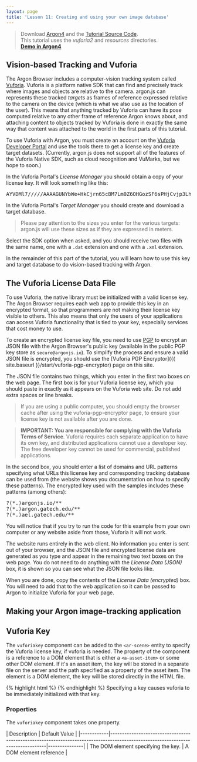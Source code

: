 ```yaml
---
layout: page
title: 'Lesson 11: Creating and using your own image database'
---
```

> Download [Argon4](http://argonjs.io/argon-app) and the [Tutorial Source Code](https://github.com/argonjs/design-aids/tree/gh-pages/code). <br> This tutorial uses the *vuforia2* and *resources* directories.<br> **[Demo in Argon4](https://github.com/argonjs/design-aids/tree/gh-pages/code/vuforia2/)**

## Vision-based Tracking and Vuforia
The Argon Browser includes a computer-vision tracking system called [Vuforia](http://www.vuforia.com). Vuforia is a platform native SDK that can find and precisely track where images and objects are relative to the camera.  argon.js can represents these tracked *targets* as frames of reference expressed relative to the camera on the device (which is what we also use as the location of the user).  This means that anything tracked by Vuforia can have its pose computed relative to any other frame of reference Argon knows about, and attaching content to objects tracked by Vuforia is done in exactly the same way that content was attached to the world in the first parts of this tutorial.

To use Vuforia with Argon, you must create an account on the [Vuforia Developer Portal](https://developer.vuforia.com) and use the tools there to get a license key and create target datasets. (Currently, argon.js does not support all of the features of the Vuforia Native SDK, such as cloud recognition and VuMarks, but we hope to soon.)

In the Vuforia Portal's *License Manager* you should obtain a copy of your license key.  It will look something like this:
<pre>
AYVDMl7/////AAAAGUNYbWe+HkCjrn65cBM7Lm0Z6OHGozSF6sPHjCvjp3LhFIlirezFjpIqp0Xtg0ObkDmyTdJj1Yqb8VB9zeFu29cUBWe1fEBAHT//B74Urf2vcDCjyk7l92MUcwCq1xMRruzTVyXkIiQO8XrPTfjGA0KCCJjeBMj9HLvsH+POXBuKPOpnAEkptjZ/qNa4lEpSmZnr43Vg8wJZsQtzFBL8KDT8RGxzSZbuIh800dLzWmJOOjUDlac2qmnBWia7F7QymO1ig5WXgbDGb3CoOsFAZOgUsqXqk2ycrmV9BnebjesdVWmYKazrreiH021fq4rT1EmW5zgo4jR5pfLnjlXhofobPnCsq3zJZda6N13zpabc
</pre>

In the Vuforia Portal's *Target Manager* you should create and download a target database. 

> Please pay attention to the sizes you enter for the various targets: argon.js will use these sizes as if they are expressed in meters.  

Select the SDK option when asked, and you should receive two files with the same name, one with a `.dat` extension and one with a `.xml` extension.  

In the remainder of this part of the tutorial, you will learn how to use this key and target database to do vision-based tracking with Argon.

## The Vuforia License Data File
To use Vuforia, the native library must be initialized with a valid license key.  The Argon Browser requires each web app to provide this key in an encrypted format, so that programmers are not making their license key visible to others. This also means that only the users of your applications can access Vuforia functionality that is tied to your key, especially services that cost money to use. 

To create an encrypted license key file, you need to use [PGP](https://en.wikipedia.org/wiki/Pretty_Good_Privacy) to encrypt an JSON file with the Argon Browser's public key (available in the public PGP key store as `secure@argonjs.io`).  To simplify the process and ensure a valid JSON file is encrypted, you should use the [Vuforia PGP Encryptor]({{ site.baseurl }}/start/vuforia-pgp-encryptor) page on this site.

The JSON file contains two things, which you enter in the first two boxes on the web page.  The first box is for your Vuforia license key, which you should paste in exactly as it appears on the Vuforia web site.  Do not add extra spaces or line breaks. 

> If you are using a public computer, you should empty the browser cache after using the vuforia-pgp-encryptor page, to ensure your license key is not available after you are done.

> **IMPORTANT: You are responsible for complying with the Vuforia Terms of Service**. Vuforia requires each separate application to have its own key, and distributed applications cannot use a developer key. The free developer key cannot be used for commercial, published applications. 

In the second box, you should enter a list of domains and URL patterns specifying what URLs this license key and corresponding tracking database can be used from (the website shows you documentation on how to specify these patterns). The encrypted key used with the samples includes these patterns (among others):
<pre>
?(*.)argonjs.io/**
?(*.)argon.gatech.edu/**
?(*.)ael.gatech.edu/**
</pre>
You will notice that if you try to run the code for this example from your own computer or any website aside from those, Vuforia it will not work.

The website runs entirely in the web client. No information you enter is sent out of your browser, and the JSON file and encrypted license data are generated as you type and appear in the remaining two text boxes on the web page. You do not need to do anything with the *License Data (JSON)* box, it is shown so you can see what the JSON file looks like.  

When you are done, copy the contents of the *License Data (encrypted)* box.  You will need to add that to the web application so it can be passed to Argon to initialize Vuforia for your web page.


## Making your Argon image-tracking application


## Vuforia Key

The `vuforiakey` component can be added to the `<ar-scene>` entity to specify the Vuforia 
license key, if vuforia is needed.  The property of the component is a reference to a DOM element
that is either a `<a-asset-item>` or some other DOM element.  If it's an asset item, the 
key will be stored in a separate file on the server and the path specified as a property of the 
asset item.  The element is a DOM element, the key will be stored directly in the HTML file.

{% highlight html %}
<ar-scene vuforiakey="#vuforiakey">
      <a-assets>
        <a-asset-item id="vuforiakey" src="key.txt"></a-asset-item>
      </a-assets>
</ar-scene>
{% endhighlight %}
Specifying a key causes vuforia to be immediately initialized with that key.

### Properties

The `vuforiakey` component takes one property.

| Description                                                                                                                     | Default Value |
|------------|---------------------------------------------------------------------------------------------------------------------------------|---------------|
| The DOM element specifying the key. | A DOM element reference |



